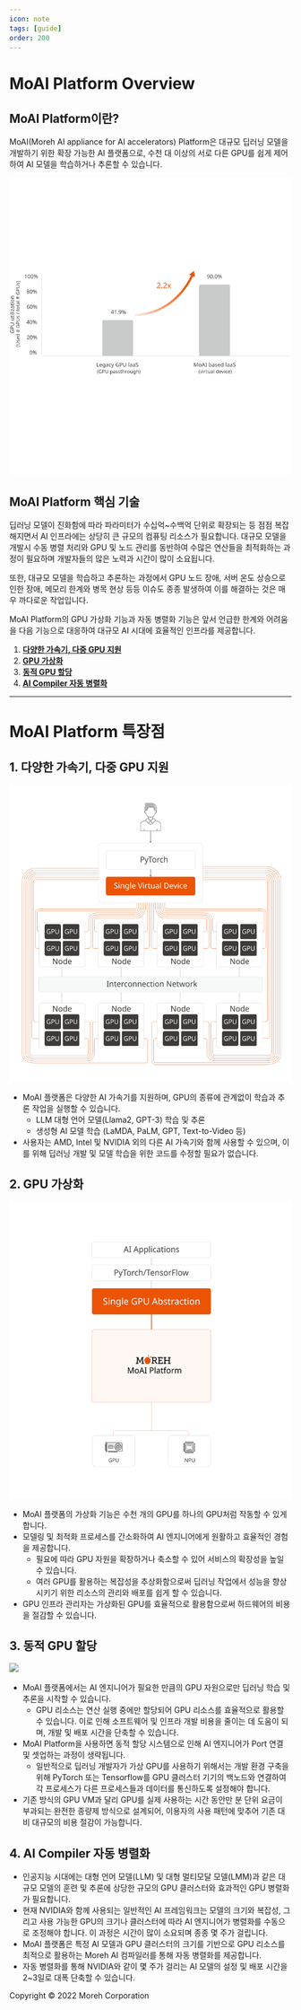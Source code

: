 ```yaml
---
icon: note
tags: [guide]
order: 200
---
```


# MoAI Platform Overview

## MoAI Platform이란?

MoAI(Moreh AI appliance for AI accelerators) Platform은 대규모 딥러닝 모델을 개발하기 위한 확장 가능한 AI 플랫폼으로, 수천 대 이상의 서로 다른 GPU를 쉽게 제어하여 AI 모델을 학습하거나 추론할 수 있습니다.

![](./img/01.svg)

## MoAI Platform 핵심 기술

딥러닝 모델이 진화함에 따라 파라미터가 수십억~수백억 단위로 확장되는 등 점점 복잡해지면서 AI 인프라에는 상당히 큰 규모의 컴퓨팅 리소스가 필요합니다. 대규모 모델을 개발시 수동 병렬 처리와 GPU 및 노드 관리를 동반하여 수많은 연산들을 최적화하는 과정이 필요하며 개발자들의 많은 노력과 시간이 많이 소요됩니다.

또한, 대규모 모델을 학습하고 추론하는 과정에서 GPU 노드 장애, 서버 온도 상승으로 인한 장애, 메모리 한계와 병목 현상 등등 이슈도 종종 발생하여 이를 해결하는 것은 매우 까다로운 작업입니다.


MoAI Platform의 GPU 가상화 기능과 자동 병렬화 기능은 앞서 언급한 한계와 어려움을 다음 기능으로 대응하여 대규모 AI 시대에 효율적인 인프라를 제공합니다.

1. **[다양한 가속기, 다중 GPU 지원](http://docs.moreh.io/about-moai/#1-다양한-가속기-다중-gpu-지원)**
2. **[GPU 가상화](http://docs.moreh.io/about-moai/#2-gpu-가상화)**
3. **[동적 GPU 할당](http://docs.moreh.io/about-moai/#3-동적-gpu-할당)**
4. **[AI Compiler 자동 병렬화](http://docs.moreh.io/about-moai/#4-ai-compiler-자동-병렬화)**


---

# MoAI Platform 특장점

## **1. 다양한 가속기, 다중 GPU 지원**
![](./img/02.svg)
- MoAI 플랫폼은 다양한 AI 가속기를 지원하며, GPU의 종류에 관계없이 학습과 추론 작업을 실행할 수 있습니다.
    - LLM 대형 언어 모델(Llama2, GPT-3) 학습 및 추론
    - 생성형 AI 모델 학습 (LaMDA, PaLM, GPT, Text-to-Video 등)
- 사용자는 AMD, Intel 및 NVIDIA 외의 다른 AI 가속기와 함께 사용할 수 있으며, 이를 위해 딥러닝 개발 및 모델 학습을 위한 코드를 수정할 필요가 없습니다.


## **2. GPU 가상화**
![](./img/03.svg)
- MoAI 플랫폼의 가상화 기능은 수천 개의 GPU를 하나의 GPU처럼 작동할 수 있게 합니다.
- 모델링 및 최적화 프로세스를 간소화하여 AI 엔지니어에게 원활하고 효율적인 경험을 제공합니다.
    - 필요에 따라 GPU 자원을 확장하거나 축소할 수 있어 서비스의 확장성을 높일 수 있습니다.
    - 여러 GPU를 활용하는 복잡성을 추상화함으로써 딥러닝 작업에서 성능을 향상시키기 위한 리소스의 관리와 배포를 쉽게 할 수 있습니다.
- GPU 인프라 관리자는 가상화된 GPU를 효율적으로 활용함으로써 하드웨어의 비용을 절감할 수 있습니다.


## **3. 동적 GPU 할당**
![](./img/board.svg)

- MoAI 플랫폼에서는 AI 엔지니어가 필요한 만큼의 GPU 자원으로만 딥러닝 학습 및 추론을 시작할 수 있습니다.
    - GPU 리소스는 연산 실행 중에만 할당되어 GPU 리소스를 효율적으로 활용할 수 있습니다. 이로 인해 소프트웨어 및 인프라 개발 비용을 줄이는 데 도움이 되며, 개발 및 배포 시간을 단축할 수 있습니다.
- MoAI Platform을 사용하면 동적 할당 시스템으로 인해 AI 엔지니어가 Port 연결 및 셋업하는 과정이 생략됩니다.
    - 일반적으로 딥러닝 개발자가 가상 GPU를 사용하기 위해서는 개발 환경 구축을 위해 PyTorch 또는 Tensorflow를 GPU 클러스터 기기의 백노드와 연결하여 각 프로세스가 다른 프로세스들과 데이터를 통신하도록 설정해야 합니다.
- 기존 방식의 GPU VM과 달리 GPU를 실제 사용하는 시간 동안만 분 단위 요금이 부과되는 완전한 종량제 방식으로 설계되어, 이용자의 사용 패턴에 맞추어 기존 대비 대규모의 비용 절감이 가능합니다.


## **4. AI Compiler 자동 병렬화**

- 인공지능 시대에는 대형 언어 모델(LLM) 및 대형 멀티모달 모델(LMM)과 같은 대규모 모델의 훈련 및 추론에 상당한 규모의 GPU 클러스터와 효과적인 GPU 병렬화가 필요합니다.
- 현재 NVIDIA와 함께 사용되는 일반적인 AI 프레임워크는 모델의 크기와 복잡성, 그리고 사용 가능한 GPU의 크기나 클러스터에 따라 AI 엔지니어가 병렬화를 수동으로 조정해야 합니다. 이 과정은 시간이 많이 소요되며 종종 몇 주가 걸립니다.
- MoAI 플랫폼은 특정 AI 모델과 GPU 클러스터의 크기를 기반으로 GPU 리소스를 최적으로 활용하는 Moreh AI 컴파일러를 통해 자동 병렬화를 제공합니다.
- 자동 병렬화를 통해 NVIDIA와 같이 몇 주가 걸리는 AI 모델의 설정 및 배포 시간을 2~3일로 대폭 단축할 수 있습니다.




Copyright © 2022 Moreh Corporation